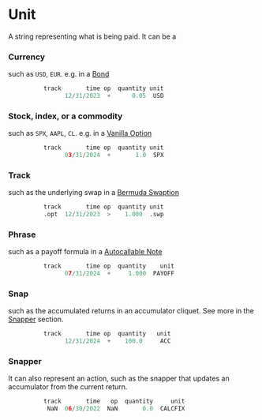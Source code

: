 # Unit

A string representing what is being paid. It can be a 

### Currency
such as `USD`, `EUR`. e.g. in a [Bond](../examples/bond_fixed.md)
```py
          track       time op  quantity unit
                12/31/2023  +      0.05  USD
```

### Stock, index, or a commodity
such as `SPX`, `AAPL`, `CL`. e.g. in a [Vanilla Option](../examples/equity_vanilla.md)
```py
          track       time op  quantity unit
                03/31/2024  +       1.0  SPX
```

### Track
such as the underlying swap in a [Bermuda Swaption](../examples/rate_swaption.md#qablet_contracts.rate.swaption.bermuda_swaption_timetable)
```py
          track       time op  quantity unit
          .opt  12/31/2023  >    1.000  .swp
```

### Phrase
such as a payoff formula in a [Autocallable Note](../examples/equity_autocall.md)
```py
          track       time op  quantity    unit
                07/31/2024  +     1.000  PAYOFF
```

### Snap
such as the accumulated returns in an accumulator cliquet. See more in the [Snapper](snapper.md) section.
```py
          track       time op  quantity   unit
                12/31/2024  +    100.0     ACC
```

### Snapper
It can also represent an action, such as the snapper that updates an accumulator from the current return.
```py
          track       time   op  quantity     unit
           NaN  06/30/2022  NaN       0.0  CALCFIX
``` 
